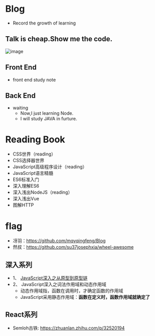 # Blog
- Record the growth of learning
## Talk is cheap.Show me the code.
![image](https://ss3.bdstatic.com/70cFv8Sh_Q1YnxGkpoWK1HF6hhy/it/u=2773974549,1052009232&fm=26&gp=0.jpg)

## Front End
- front end study note
## Back End
- waiting
  - Now,I just learning Node.
  - I will study JAVA in furture.
# Reading Book
- CSS世界（reading）
- CSS选择器世界
- JavaScript高级程序设计（reading）
- JavaScript语言精髓
- ES6标准入门
- 深入理解ES6
- 深入浅出NodeJS（reading）
- 深入浅出Vue
- 图解HTTP
# flag
* 冴羽：https://github.com/mqyqingfeng/Blog
* 然叔：https://github.com/su37josephxia/wheel-awesome
## 深入系列
- 1、 [JavaScript深入之从原型到原型链](https://github.com/moonlightop/Blog/blob/main/Deep_Leran_JS/%E4%BB%8E%E5%8E%9F%E5%9E%8B%E5%88%B0%E5%8E%9F%E5%9E%8B%E9%93%BE.md)
- 2、 JavaScript深入之词法作用域和动态作用域
   - 动态作用域指，函数在调用时，才确定函数的作用域
   - JavaScript采用静态作用域：**函数在定义时，函数作用域就确定了** 
## React系列
* Semloh古铁: https://zhuanlan.zhihu.com/p/32520194

